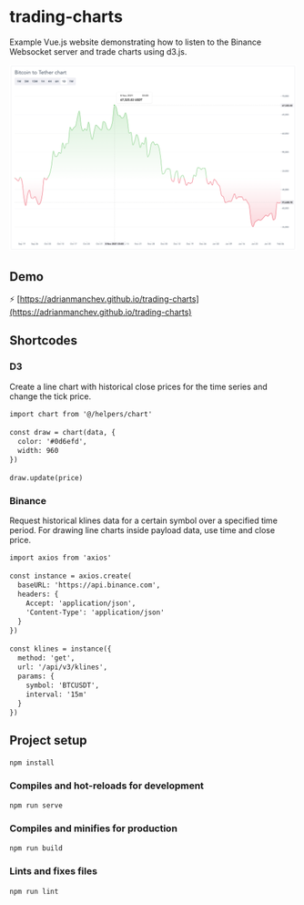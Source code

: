 # trading-charts

Example Vue.js website demonstrating how to listen to the Binance Websocket server and trade charts using d3.js.

![Bitcoin to Tether chart](https://raw.githubusercontent.com/adrianmanchev/adrianmanchev.github.io/main/static/preview-trading-charts.png)

## Demo

⚡️ [https://adrianmanchev.github.io/trading-charts](https://adrianmanchev.github.io/trading-charts)

## Shortcodes

### D3

Create a line chart with historical close prices for the time series and change the tick price.

```
import chart from '@/helpers/chart'

const draw = chart(data, {
  color: '#0d6efd',
  width: 960
})

draw.update(price)
```

### Binance

Request historical klines data for a certain symbol over a specified time period. For drawing line charts inside payload data, use time and close price.

```
import axios from 'axios'

const instance = axios.create(
  baseURL: 'https://api.binance.com',
  headers: {
    Accept: 'application/json',
    'Content-Type': 'application/json'
  }
})

const klines = instance({
  method: 'get',
  url: '/api/v3/klines',
  params: {
    symbol: 'BTCUSDT',
    interval: '15m'
  }
})
```

## Project setup
```
npm install
```

### Compiles and hot-reloads for development
```
npm run serve
```

### Compiles and minifies for production
```
npm run build
```

### Lints and fixes files
```
npm run lint
```